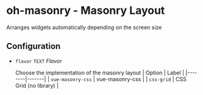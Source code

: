 # oh-masonry - Masonry Layout

Arranges widgets automatically depending on the screen size

## Configuration


- `flavor` <small>TEXT</small> _Flavor_

  Choose the implementation of the masonry layout
  | Option | Label |
  |--------|-------|
  | `vue-masonry-css` | vue-masonry-css |
  | `css-grid` | CSS Grid (no library) |



